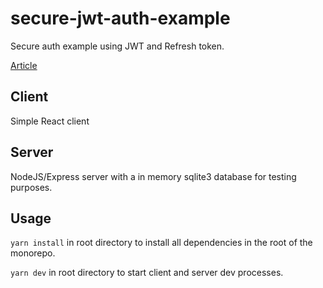 # secure-jwt-auth-example

Secure auth example using JWT and Refresh token.

[Article](https://blog.hasura.io/best-practices-of-using-jwt-with-graphql/)

## Client
Simple React client

## Server
NodeJS/Express server with a in memory sqlite3 database for testing purposes.

## Usage
`yarn install` in root directory to install all dependencies in the root of the monorepo.

`yarn dev` in root directory to start client and server dev processes.
